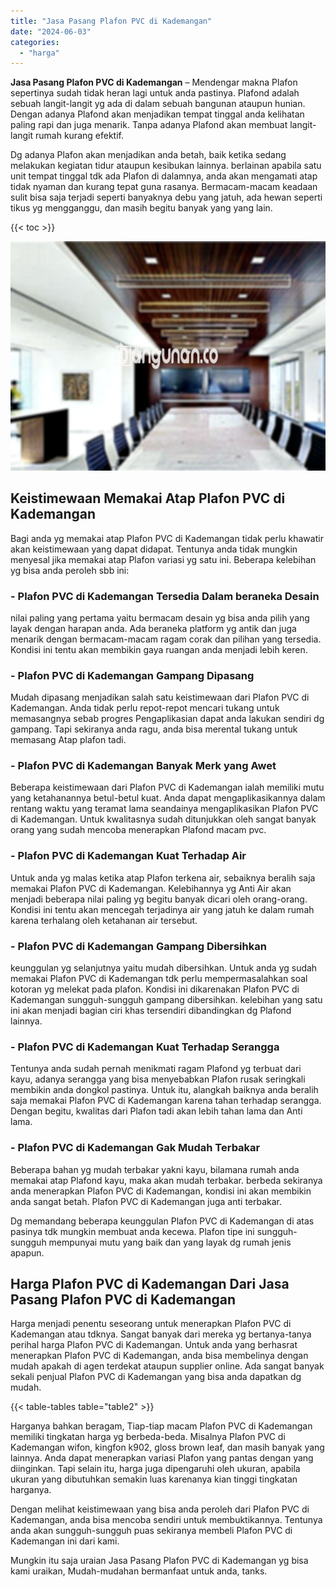 ```yaml
---
title: "Jasa Pasang Plafon PVC di Kademangan"
date: "2024-06-03"
categories: 
  - "harga"
---
```


**Jasa Pasang Plafon PVC di Kademangan** – Mendengar makna Plafon sepertinya sudah tidak heran lagi untuk anda pastinya. Plafond adalah sebuah langit-langit yg ada di dalam sebuah bangunan ataupun hunian. Dengan adanya Plafond akan menjadikan tempat tinggal anda kelihatan paling rapi dan juga menarik. Tanpa adanya Plafond akan membuat langit-langit rumah kurang efektif.

Dg adanya Plafon akan menjadikan anda betah, baik ketika sedang melakukan kegiatan tidur ataupun kesibukan lainnya. berlainan apabila satu unit tempat tinggal tdk ada Plafon di dalamnya, anda akan mengamati atap tidak nyaman dan kurang tepat guna rasanya. Bermacam-macam keadaan sulit bisa saja terjadi seperti banyaknya debu yang jatuh, ada hewan seperti tikus yg mengganggu, dan masih begitu banyak yang yang lain.

{{< toc >}}

![Jasa Pasang Plafon PVC di Kademangan](/images/flafond-pvc-murah13.png)

## Keistimewaan Memakai Atap Plafon PVC di Kademangan

Bagi anda yg memakai atap Plafon PVC di Kademangan tidak perlu khawatir akan keistimewaan yang dapat didapat. Tentunya anda tidak mungkin menyesal jika memakai atap Plafon variasi yg satu ini. Beberapa kelebihan yg bisa anda peroleh sbb ini:

### \- Plafon PVC di Kademangan Tersedia Dalam beraneka Desain

nilai paling yang pertama yaitu bermacam desain yg bisa anda pilih yang layak dengan harapan anda. Ada beraneka platform yg antik dan juga menarik dengan bermacam-macam ragam corak dan pilihan yang tersedia. Kondisi ini tentu akan membikin gaya ruangan anda menjadi lebih keren.

### \- Plafon PVC di Kademangan Gampang Dipasang

Mudah dipasang menjadikan salah satu keistimewaan dari Plafon PVC di Kademangan. Anda tidak perlu repot-repot mencari tukang untuk memasangnya sebab progres Pengaplikasian dapat anda lakukan sendiri dg gampang. Tapi sekiranya anda ragu, anda bisa merental tukang untuk memasang Atap plafon tadi.

### \- Plafon PVC di Kademangan Banyak Merk yang Awet

Beberapa keistimewaan dari Plafon PVC di Kademangan ialah memiliki mutu yang ketahanannya betul-betul kuat. Anda dapat mengaplikasikannya dalam rentang waktu yang teramat lama seandainya mengaplikasikan Plafon PVC di Kademangan. Untuk kwalitasnya sudah ditunjukkan oleh sangat banyak orang yang sudah mencoba menerapkan Plafond macam pvc.

### \- Plafon PVC di Kademangan Kuat Terhadap Air

Untuk anda yg malas ketika atap Plafon terkena air, sebaiknya beralih saja memakai Plafon PVC di Kademangan. Kelebihannya yg Anti Air akan menjadi beberapa nilai paling yg begitu banyak dicari oleh orang-orang. Kondisi ini tentu akan mencegah terjadinya air yang jatuh ke dalam rumah karena terhalang oleh ketahanan air tersebut.

### \- Plafon PVC di Kademangan Gampang Dibersihkan

keunggulan yg selanjutnya yaitu mudah dibersihkan. Untuk anda yg sudah memakai Plafon PVC di Kademangan tdk perlu mempermasalahkan soal kotoran yg melekat pada plafon. Kondisi ini dikarenakan Plafon PVC di Kademangan sungguh-sungguh gampang dibersihkan. kelebihan yang satu ini akan menjadi bagian ciri khas tersendiri dibandingkan dg Plafond lainnya.

### \- Plafon PVC di Kademangan Kuat Terhadap Serangga

Tentunya anda sudah pernah menikmati ragam Plafond yg terbuat dari kayu, adanya serangga yang bisa menyebabkan Plafon rusak seringkali membikin anda dongkol pastinya. Untuk itu, alangkah baiknya anda beralih saja memakai Plafon PVC di Kademangan karena tahan terhadap serangga. Dengan begitu, kwalitas dari Plafon tadi akan lebih tahan lama dan Anti lama.

### \- Plafon PVC di Kademangan Gak Mudah Terbakar

Beberapa bahan yg mudah terbakar yakni kayu, bilamana rumah anda memakai atap Plafond kayu, maka akan mudah terbakar. berbeda sekiranya anda menerapkan Plafon PVC di Kademangan, kondisi ini akan membikin anda sangat betah. Plafon PVC di Kademangan juga anti terbakar.

Dg memandang beberapa keunggulan Plafon PVC di Kademangan di atas pasinya tdk mungkin membuat anda kecewa. Plafon tipe ini sungguh-sungguh mempunyai mutu yang baik dan yang layak dg rumah jenis apapun.

## Harga Plafon PVC di Kademangan Dari Jasa Pasang Plafon PVC di Kademangan

Harga menjadi penentu seseorang untuk menerapkan Plafon PVC di Kademangan atau tdknya. Sangat banyak dari mereka yg bertanya-tanya perihal harga Plafon PVC di Kademangan. Untuk anda yang berhasrat menerapkan Plafon PVC di Kademangan, anda bisa membelinya dengan mudah apakah di agen terdekat ataupun supplier online. Ada sangat banyak sekali penjual Plafon PVC di Kademangan yang bisa anda dapatkan dg mudah.

{{< table-tables table="table2" >}}

Harganya bahkan beragam, Tiap-tiap macam Plafon PVC di Kademangan memiliki tingkatan harga yg berbeda-beda. Misalnya Plafon PVC di Kademangan wifon, kingfon k902, gloss brown leaf, dan masih banyak yang lainnya. Anda dapat menerapkan variasi Plafon yang pantas dengan yang diinginkan. Tapi selain itu, harga juga dipengaruhi oleh ukuran, apabila ukuran yang dibutuhkan semakin luas karenanya kian tinggi tingkatan harganya.

Dengan melihat keistimewaan yang bisa anda peroleh dari Plafon PVC di Kademangan, anda bisa mencoba sendiri untuk membuktikannya. Tentunya anda akan sungguh-sungguh puas sekiranya membeli Plafon PVC di Kademangan ini dari kami.

Mungkin itu saja uraian Jasa Pasang Plafon PVC di Kademangan yg bisa kami uraikan, Mudah-mudahan bermanfaat untuk anda, tanks.

